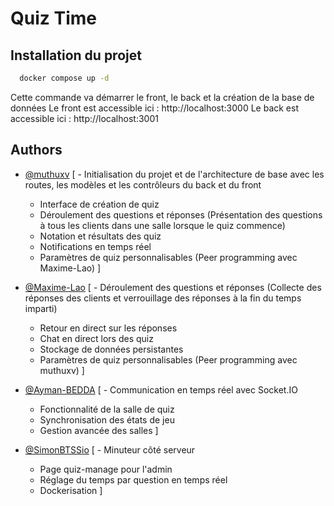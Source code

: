 
# Quiz Time



## Installation du projet
```bash
  docker compose up -d
```
Cette commande va démarrer le front, le back et la création de la base de données
Le front est accessible ici : http://localhost:3000
Le back est accessible ici : http://localhost:3001
    
## Authors

- [@muthuxv](https://github.com/muthuxv)
[ - Initialisation du projet et de l'architecture de base avec les routes, les modèles et les contrôleurs du back et du front
  - Interface de création de quiz
  - Déroulement des questions et réponses (Présentation des questions à tous les clients dans une salle lorsque le quiz commence)
  - Notation et résultats des quiz
  - Notifications en temps réel
  - Paramètres de quiz personnalisables (Peer programming avec Maxime-Lao)
]

- [@Maxime-Lao](https://github.com/Maxime-Lao)
[ - Déroulement des questions et réponses (Collecte des réponses des clients et verrouillage des réponses à la fin du temps imparti)
  - Retour en direct sur les réponses
  - Chat en direct lors des quiz
  - Stockage de données persistantes
  - Paramètres de quiz personnalisables (Peer programming avec muthuxv)
]

- [@Ayman-BEDDA](https://github.com/Ayman-BEDDA)
[ - Communication en temps réel avec Socket.IO
  - Fonctionnalité de la salle de quiz
  - Synchronisation des états de jeu
  - Gestion avancée des salles
]

- [@SimonBTSSio](https://github.com/SimonBTSSio)
[ - Minuteur côté serveur
  - Page quiz-manage pour l'admin
  - Réglage du temps par question en temps réel
  - Dockerisation ]
